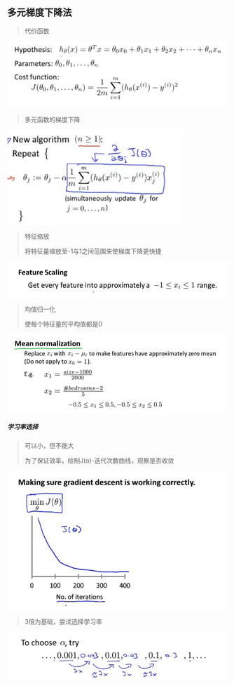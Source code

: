 ## 多元梯度下降法

> 代价函数

![](picture/多元梯度下降法代价函数.png)

> 多元函数的梯度下降

![](picture/梯度下降法（多元）.png)

> 特征缩放
>
> 将特征量缩放至-1与1之间范围来使梯度下降更快捷

![](picture/特征缩放.png)

> 均值归一化
>
> 使每个特征量的平均值都是0

![](picture/均值归一化.png)





##### 学习率选择

> 可以小，但不能大
>
> 为了保证效率，绘制J(o)-迭代次数曲线，观察是否收敛

![](picture/迭代曲线.png)

> 3倍为基础，尝试选择学习率

![](picture/学习率选择的倍数.png)




